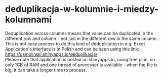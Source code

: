# deduplikacja-w-kolumnie-i-miedzy-kolumnami
Deduplication across columns means that value can be duplicated in the different row and column - not just in the different row in the same column. This is not easy process to do this kind of deduplication in e.g. Excel. Application's interface is in Polish and can be seen using this link: https://gsmolinski.shinyapps.io/deduplikacja/  
Please note that application is hosted on shinyapps.io, using free plan, so only 1GB of RAM and one thread of processor is available - when the file is big, it can take a longer time to process.
